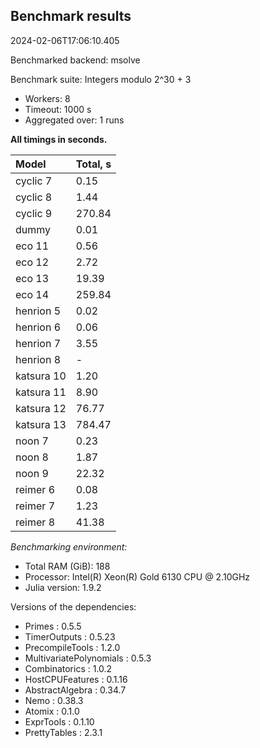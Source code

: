 ## Benchmark results

2024-02-06T17:06:10.405

Benchmarked backend: msolve

Benchmark suite: Integers modulo 2^30 + 3

- Workers: 8
- Timeout: 1000 s
- Aggregated over: 1 runs

**All timings in seconds.**

|Model|Total, s|
|:----|---|
|cyclic 7|0.15|
|cyclic 8|1.44|
|cyclic 9|270.84|
|dummy|0.01|
|eco 11|0.56|
|eco 12|2.72|
|eco 13|19.39|
|eco 14|259.84|
|henrion 5|0.02|
|henrion 6|0.06|
|henrion 7|3.55|
|henrion 8| - |
|katsura 10|1.20|
|katsura 11|8.90|
|katsura 12|76.77|
|katsura 13|784.47|
|noon 7|0.23|
|noon 8|1.87|
|noon 9|22.32|
|reimer 6|0.08|
|reimer 7|1.23|
|reimer 8|41.38|

*Benchmarking environment:*

* Total RAM (GiB): 188
* Processor: Intel(R) Xeon(R) Gold 6130 CPU @ 2.10GHz
* Julia version: 1.9.2

Versions of the dependencies:

* Primes : 0.5.5
* TimerOutputs : 0.5.23
* PrecompileTools : 1.2.0
* MultivariatePolynomials : 0.5.3
* Combinatorics : 1.0.2
* HostCPUFeatures : 0.1.16
* AbstractAlgebra : 0.34.7
* Nemo : 0.38.3
* Atomix : 0.1.0
* ExprTools : 0.1.10
* PrettyTables : 2.3.1
